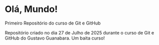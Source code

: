 # Olá, Mundo!
Primeiro Repositório do curso de Git e GitHub

Repositório criado no dia 27 de Julho de 2025 durante o curso de Git e GitHub do Gustavo Guanabara. Um baita curso!

